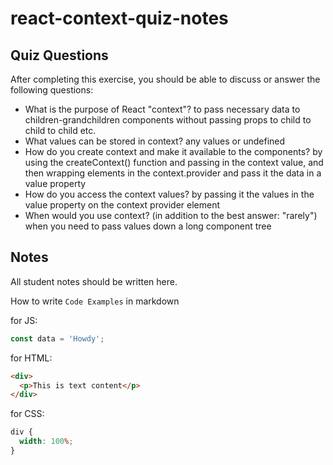 # react-context-quiz-notes

## Quiz Questions

After completing this exercise, you should be able to discuss or answer the following questions:

- What is the purpose of React "context"?
  to pass necessary data to children-grandchildren components without passing props to child to child to child etc.
- What values can be stored in context?
  any values or undefined
- How do you create context and make it available to the components?
  by using the createContext() function and passing in the context value, and then wrapping elements in the context.provider and pass it the data in a value property
- How do you access the context values?
  by passing it the values in the value property on the context provider element
- When would you use context? (in addition to the best answer: "rarely")
  when you need to pass values down a long component tree

## Notes

All student notes should be written here.

How to write `Code Examples` in markdown

for JS:

```javascript
const data = 'Howdy';
```

for HTML:

```html
<div>
  <p>This is text content</p>
</div>
```

for CSS:

```css
div {
  width: 100%;
}
```
